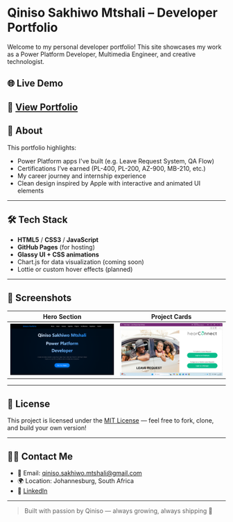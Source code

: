 # Qiniso Sakhiwo Mtshali – Developer Portfolio

Welcome to my personal developer portfolio! This site showcases my work as a Power Platform Developer, Multimedia Engineer, and creative technologist.

## 🌐 Live Demo

**🔗 [View Portfolio](https://qinisomtshali.github.io/qiniso-portfolio/)**  
---

## 🚀 About

This portfolio highlights:

- Power Platform apps I've built (e.g. Leave Request System, QA Flow)
- Certifications I’ve earned (PL-400, PL-200, AZ-900, MB-210, etc.)
- My career journey and internship experience
- Clean design inspired by Apple with interactive and animated UI elements

---

## 🛠️ Tech Stack

- **HTML5** / **CSS3** / **JavaScript**
- **GitHub Pages** (for hosting)
- **Glassy UI + CSS animations**
- Chart.js for data visualization (coming soon)
- Lottie or custom hover effects (planned)

---

## 📸 Screenshots

| Hero Section | Project Cards |
|--------------|---------------|
| ![Hero](Images/hero.png) | ![Projects](Images/leave-request.png) |
---

## 📄 License

This project is licensed under the [MIT License](LICENSE) — feel free to fork, clone, and build your own version!

---

## 🙋‍♂️ Contact Me

- 📧 Email: qiniso.sakhiwo.mtshali@gmail.com
- 🌍 Location: Johannesburg, South Africa
- 💼 [LinkedIn](https://www.linkedin.com/in/qiniso-mtshali-532394173/)

---

> Built with passion by Qiniso — always growing, always shipping 🚀
